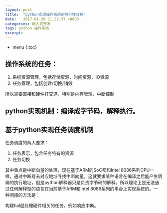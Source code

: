 ```yaml
---
layout: post
title:  "python实现操作系统的可行性分析"
date:   2017-01-20 21:22:37 +0800
categories: 嵌入式开发
tags: python 操作系统
excerpt: 
---
```


* menu
{:toc}

## 操作系统的任务：

1. 系统资源管理，包括存储资源，时间资源，IO资源
2. 任务管理，包括创建/切换/销毁

所以需要直接和硬件打交道，特别是内存管理，中断控制

## python实现机制：编译成字节码，解释执行。

## 基于python实现任务调度机制
任务调度的两大要求：

1. 任务表示，包含任务特有的资源
2. 任务切换

其中重点是中断向量的处理，现在基于ARM的SoC都和Intel 8086系列CPU一样，通过中断号去对应地址寻找中断向量，这就要求某种语言在编译之后能产生明确的执行地址，但是python解释器只是负责字节码的解释。所以理论上是无法通过任何解释型的语言在当前基于ARM和Intel 8086系列的平台上实现系统的。一种间接的方法是：

构建hal层处理硬件相关的任务，例如响应中断。
